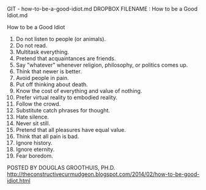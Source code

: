 GIT - how-to-be-a-good-idiot.md
DROPBOX FILENAME : How to be a Good Idiot.md


How to be a Good Idiot

1. Do not listen to people (or animals).
2. Do not read.
3. Multitask everything.
4. Pretend that acquaintances are friends.
5. Say "whatever" whenever religion, philosophy, or politics comes up.
6. Think that newer is better.
7. Avoid people in pain.
8. Put off thinking about death.
9. Know the cost of everything and value of nothing.
10. Prefer virtual reality to embodied reality.
11. Follow the crowd.
12. Substitute catch phrases for thought.
13. Hate silence.
14. Never sit still.
15. Pretend that all pleasures have equal value.
16. Think that all pain is bad.
17. Ignore history.
18. Ignore eternity.
19. Fear boredom.

POSTED BY DOUGLAS GROOTHUIS, PH.D.
http://theconstructivecurmudgeon.blogspot.com/2014/02/how-to-be-good-idiot.html